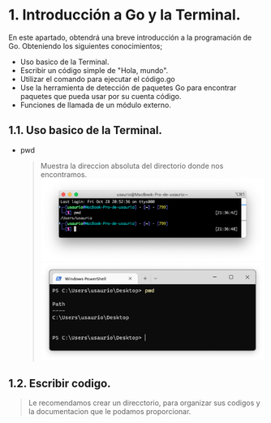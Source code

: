 # 1. Introducción a Go y la Terminal.

En este apartado, obtendrá una breve introducción a la programación de Go. Obteniendo los siguientes conocimientos;

* Uso basico de la Terminal.
* Escribir un código simple de "Hola, mundo".
* Utilizar el comando para ejecutar el código.go
* Use la herramienta de detección de paquetes Go para encontrar paquetes que pueda usar por su cuenta código.
* Funciones de llamada de un módulo externo.

## 1.1. Uso basico de la Terminal.

- pwd
    > Muestra la direccion absoluta del directorio donde nos encontramos.
![pwd_bash](imagenes/pwd_bash.png)
![pwd_pSH](imagenes/pwd_pSH.png)


## 1.2. Escribir codigo.

> Le recomendamos crear un direcctorio, para organizar sus codigos y la documentacion que le podamos proporcionar.

